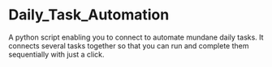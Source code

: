 # Daily_Task_Automation
A python script enabling you to connect to automate mundane daily tasks. It connects several tasks together so that you can run and complete them sequentially with just a click.
